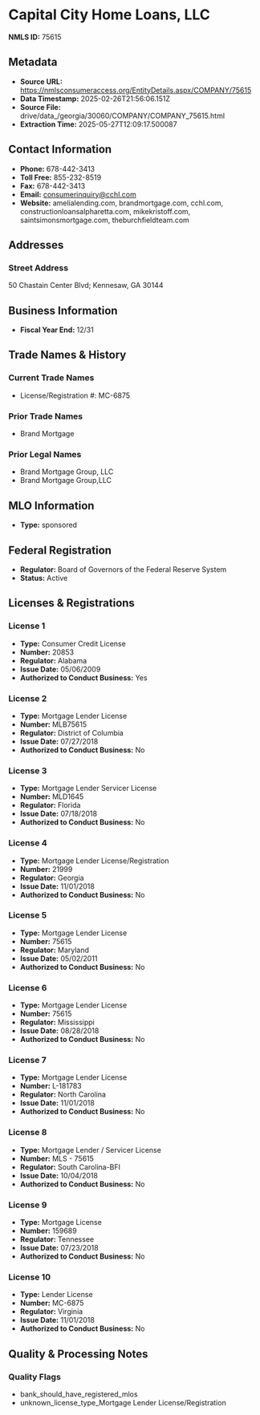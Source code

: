 # Capital City Home Loans, LLC

**NMLS ID:** 75615

## Metadata
- **Source URL:** https://nmlsconsumeraccess.org/EntityDetails.aspx/COMPANY/75615
- **Data Timestamp:** 2025-02-26T21:56:06.151Z
- **Source File:** drive/data_/georgia/30060/COMPANY/COMPANY_75615.html
- **Extraction Time:** 2025-05-27T12:09:17.500087

## Contact Information
- **Phone:** 678-442-3413
- **Toll Free:** 855-232-8519
- **Fax:** 678-442-3413
- **Email:** consumerinquiry@cchl.com
- **Website:** amelialending.com, brandmortgage.com, cchl.com, constructionloansalpharetta.com, mikekristoff.com, saintsimonsmortgage.com, theburchfieldteam.com

## Addresses
### Street Address
50 Chastain Center Blvd; Kennesaw, GA 30144

## Business Information
- **Fiscal Year End:** 12/31

## Trade Names & History
### Current Trade Names
- License/Registration #: MC-6875

### Prior Trade Names
- Brand Mortgage

### Prior Legal Names
- Brand Mortgage Group, LLC
- Brand Mortgage Group,LLC

## MLO Information
- **Type:** sponsored

## Federal Registration
- **Regulator:** Board of Governors of the Federal Reserve System
- **Status:** Active

## Licenses & Registrations

### License 1
- **Type:** Consumer Credit License
- **Number:** 20853
- **Regulator:** Alabama
- **Issue Date:** 05/06/2009
- **Authorized to Conduct Business:** Yes

### License 2
- **Type:** Mortgage Lender License
- **Number:** MLB75615
- **Regulator:** District of Columbia
- **Issue Date:** 07/27/2018
- **Authorized to Conduct Business:** No

### License 3
- **Type:** Mortgage Lender Servicer License
- **Number:** MLD1645
- **Regulator:** Florida
- **Issue Date:** 07/18/2018
- **Authorized to Conduct Business:** No

### License 4
- **Type:** Mortgage Lender License/Registration
- **Number:** 21999
- **Regulator:** Georgia
- **Issue Date:** 11/01/2018
- **Authorized to Conduct Business:** No

### License 5
- **Type:** Mortgage Lender License
- **Number:** 75615
- **Regulator:** Maryland
- **Issue Date:** 05/02/2011
- **Authorized to Conduct Business:** No

### License 6
- **Type:** Mortgage Lender License
- **Number:** 75615
- **Regulator:** Mississippi
- **Issue Date:** 08/28/2018
- **Authorized to Conduct Business:** No

### License 7
- **Type:** Mortgage Lender License
- **Number:** L-181783
- **Regulator:** North Carolina
- **Issue Date:** 11/01/2018
- **Authorized to Conduct Business:** No

### License 8
- **Type:** Mortgage Lender / Servicer License
- **Number:** MLS - 75615
- **Regulator:** South Carolina-BFI
- **Issue Date:** 10/04/2018
- **Authorized to Conduct Business:** No

### License 9
- **Type:** Mortgage License
- **Number:** 159689
- **Regulator:** Tennessee
- **Issue Date:** 07/23/2018
- **Authorized to Conduct Business:** No

### License 10
- **Type:** Lender License
- **Number:** MC-6875
- **Regulator:** Virginia
- **Issue Date:** 11/01/2018
- **Authorized to Conduct Business:** No

## Quality & Processing Notes
### Quality Flags
- bank_should_have_registered_mlos
- unknown_license_type_Mortgage Lender License/Registration
